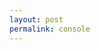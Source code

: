 ```yaml
---
layout: post
permalink: console
---
```


<!--<iframe width="100%" height="655" src="https://dotnetfiddle.net/Widget/CsMvc" frameborder="0"></iframe>!-->

<!--<script src="https://gist.github.com/JonathanMagnan/28d5c09a2d55f93df351555c5f564682.js"></script>!-->
<script src="https://gist.github.com/JonathanMagnan/a9e5098422e1616b9f74b3d650ad9bb5.js"></script>
<div class="console" style="display:none;">
	<iframe id="fiddle-console" src="https://zzzprojects.github.io/fiddler-dev/console-iframe" style="height: 100%; width: 100%; border:0;"></iframe>
</div>
<style>
.btn-run-outer {
		float:right;
}
.btn-run {
	padding-left:10px;
	padding-right:10px;
	margin-left:10px;
	border: 1px solid #666;
	border-radius: 3px;
	background: -webkit-radial-gradient(circle, #333, #111);
	background: -o-radial-gradient(circle, #333, #111);
	background: -moz-radial-gradient(circle, #333, #111);
	background: radial-gradient(circle, #333, #111);
	text-shadow: 2px -1px rgba(0, 0, 0, 0.7);
	font-size: 13px;
	color: #fff;
	position: relative;
	padding: .5em 1em;
}
a.btn-run {
	color: #fff !important;
	text-shadow: 2px -1px rgba(0, 0, 0, 0.7);
}	
<!--
	padding-top: 10px;
	padding-bottom: 10px;
	position: relative;
	line-height: 17px;
	font-size: 16px;
	top: -10px;!-->
</style>
<script>
fiddleId = "";

var gistList = document.getElementsByClassName("gist")[0];
var gistFiles = gistList.getElementsByClassName("gist-file");
for(var i = 0, iLen = gistFiles.length; i < iLen; i++) {
	var gist = gistFiles[i];
	var gistMeta = gist.getElementsByClassName("gist-meta")[0];
	var viewRaw = gistMeta.getElementsByTagName("A")[0];
	var url = viewRaw.href;
	var div = document.createElement("div");
	div.className = "btn-run-outer";
	var a = document.createElement('a');
	div.appendChild(a);
	var linkText = document.createTextNode("Run It!");
	a.appendChild(linkText);
	a.title = "run fiddle";
	a.href = "#";
	var gistId = gistList.getAttribute('id');
	a.onclick = function() { show_console(gistId); };
	a.className = "btn-run";
	gistMeta.insertBefore(div, viewRaw);
}

function show_console(id) {
	fiddleId = id;
	var console = document.getElementsByClassName("console")[0];
	console.style.display = "";
	
	var gistList = document.getElementById(id);
	var gistFiles = gistList.getElementsByClassName("gist-file");
	var data = [];
	
    for(var i = 0, iLen = gistFiles.length; i < iLen; i++) {
		var gist = gistFiles[i];
		var gistMeta = gist.getElementsByClassName("gist-data")[0];
		var innerText = gistMeta.innerText;
		data[i] = innerText;
	}
	
	addMessage(data);
}

function hide_console() {
	var console = document.getElementsByClassName("console")[0];
	console.style.display = "none";
}
function addMessage(msg) {
	var console = document.getElementById("fiddle-console").contentWindow;
	console.postMessage(msg,'*');
}



if (window.addEventListener) {
	// For standards-compliant web browsers
	window.addEventListener("message", receiveMessage, false);
}
else {
	window.attachEvent("onmessage", receiveMessage);
}

function receiveMessage(event)
{
	if(event.data == "fiddle-close") {
		hide_console();
	}
/*
  if (event.origin !== "http://example.org:8080")
    return;*/

  // ...
}
</script>



<style>
.console {
	background: #333;
	background: -webkit-radial-gradient(circle, #333, #111);
	background: -o-radial-gradient(circle, #333, #111);
	background: -moz-radial-gradient(circle, #333, #111);
	background: radial-gradient(circle, #333, #111);
	position: fixed;
	bottom: 0;
	left: 0;
	z-index: 100%;
	height: 400px;
	width: 100%;
}
</style>